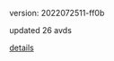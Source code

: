 version: 2022072511-ff0b

updated 26 avds

[details](https://github.com/0x74f917491bfa7ebfa379/ali_avd_db/blob/master/change_log/2022/07/25/11/ff0b.txt)